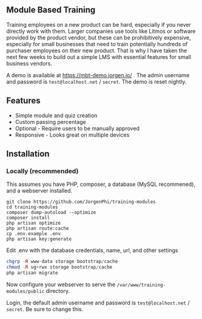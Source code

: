 ## Module Based Training

Training employees on a new product can be hard, especially if you never directly work with them. Larger companies use tools like Litmos  or software provided by the product vendor, but these can be prohibitively expensive, especially for small businesses that need to train potentially hundreds of purchaser employees on their new product. That is why I have taken the next few weeks to build out a simple LMS with essential features for small business vendors.

A demo is available at https://mbt-demo.jorgen.io/ . The admin username and password is `test@localhost.net` / `secret`. The demo is reset nightly.

## Features

- Simple module and quiz creation
- Custom passing percentage
- Optional - Require users to be manually approved
- Responsive - Looks great on multiple devices

## Installation

### Locally (recommended)

This assumes you have PHP, composer, a database (MySQL recommened), and a webserver installed.

```cd /var/www
git clone https://github.com/JorgenPhi/training-modules
cd training-modules
composer dump-autoload --optimize
composer install 
php artisan optimize
php artisan route:cache
cp .env.example .env
php artisan key:generate
```
Edit .env with the database credentials, name, url, and other settings 
```php artisan config:cache
chgrp -R www-data storage bootstrap/cache
chmod -R ug+rwx storage bootstrap/cache
php artisan migrate
```

Now configure your webserver to serve the `/var/www/training-modules/public` directory.

Login, the default admin username and password is `test@localhost.net` / `secret`. Be sure to change this.


